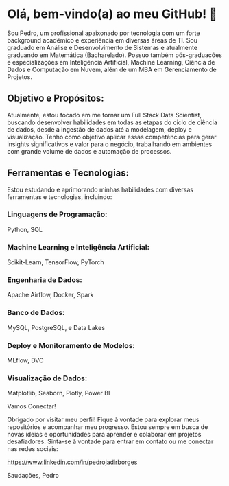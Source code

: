 # Olá, bem-vindo(a) ao meu GitHub! 👋

Sou Pedro, um profissional apaixonado por tecnologia com um forte background acadêmico e experiência em diversas áreas de TI. Sou graduado em Análise e Desenvolvimento de Sistemas e atualmente graduando em Matemática (Bacharelado). Possuo também pós-graduações e especializações em Inteligência Artificial, Machine Learning, Ciência de Dados e Computação em Nuvem, além de um MBA em Gerenciamento de Projetos.

## Objetivo e Propósitos:

Atualmente, estou focado em me tornar um Full Stack Data Scientist, buscando desenvolver habilidades em todas as etapas do ciclo de ciência de dados, desde a ingestão de dados até a modelagem, deploy e visualização. Tenho como objetivo aplicar essas competências para gerar insights significativos e valor para o negócio, trabalhando em ambientes com grande volume de dados e automação de processos.

## Ferramentas e Tecnologias:

Estou estudando e aprimorando minhas habilidades com diversas ferramentas e tecnologias, incluindo:

### Linguagens de Programação: 
Python, SQL

### Machine Learning e Inteligência Artificial:

Scikit-Learn, TensorFlow, PyTorch

### Engenharia de Dados: 
Apache Airflow, Docker, Spark

### Banco de Dados: 
MySQL, PostgreSQL, e Data Lakes

### Deploy e Monitoramento de Modelos: 
MLflow, DVC

### Visualização de Dados: 
Matplotlib, Seaborn, Plotly, Power BI

Vamos Conectar!

Obrigado por visitar meu perfil! Fique à vontade para explorar meus repositórios e acompanhar meu progresso. Estou sempre em busca de novas ideias e oportunidades para aprender e colaborar em projetos desafiadores. Sinta-se à vontade para entrar em contato ou me conectar nas redes sociais:

https://www.linkedin.com/in/pedrojadirborges

Saudações,
Pedro